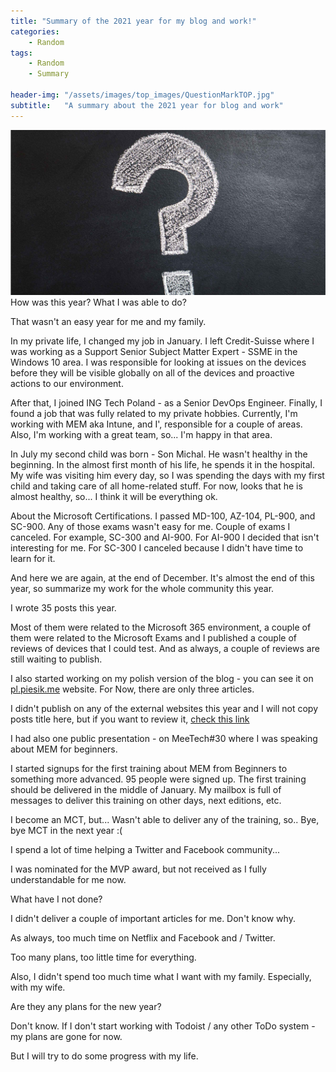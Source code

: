 ```yaml
---
title: "Summary of the 2021 year for my blog and work!"
categories:
    - Random
tags:
    - Random
    - Summary

header-img: "/assets/images/top_images/QuestionMarkTOP.jpg"
subtitle:   "A summary about the 2021 year for blog and work"
---
```

![A summary about the 2021 year for the blog and work)](/assets/images/top_images/QuestionMarkTOP.jpg)How was this year? What I was able to do?

That wasn't an easy year for me and my family.

In my private life, I changed my job in January. I left Credit-Suisse where I was working as a Support Senior Subject Matter Expert - SSME in the Windows 10 area. I was responsible for looking at issues on the devices before they will be visible globally on all of the devices and proactive actions to our environment.

After that, I joined ING Tech Poland - as a Senior DevOps Engineer. Finally, I found a job that was fully related to my private hobbies. Currently, I'm working with MEM aka Intune, and I', responsible for a couple of areas. Also, I'm working with a great team, so... I'm happy in that area.

In July my second child was born - Son Michal. He wasn't healthy in the beginning. In the almost first month of his life, he spends it in the hospital. My wife was visiting him every day, so I was spending the days with my first child and taking care of all home-related stuff. For now, looks that he is almost healthy, so... I think it will be everything ok.

About the Microsoft Certifications. I passed MD-100, AZ-104, PL-900, and SC-900. Any of those exams wasn't easy for me. 
Couple of exams I canceled. For example, SC-300 and AI-900. For AI-900 I decided that isn't interesting for me. For SC-300 I canceled because I didn't have time to learn for it.

And here we are again, at the end of December. It's almost the end of this year, so summarize my work for the whole community this year.

I wrote 35 posts this year.

Most of them were related to the Microsoft 365 environment, a couple of them were related to the Microsoft Exams and I published a couple of reviews of devices that I could test. And as always, a couple of reviews are still waiting to publish.

I also started working on my polish version of the blog - you can see it on [pl.piesik.me](https://pl.piesik.me) website. For Now, there are only three articles.

I didn't publish on any of the external websites this year and I will not copy posts title here, but if you want to review it, [check this link](https://www.piesik.me/year-archive#2021)

I had also one public presentation - on MeeTech#30 where I was speaking about MEM for beginners.

I started signups for the first training about MEM from Beginners to something more advanced. 95 people were signed up. The first training should be delivered in the middle of January. My mailbox is full of messages to deliver this training on other days, next editions, etc.

I become an MCT, but... Wasn't able to deliver any of the training, so.. Bye, bye MCT in the next year :(

I spend a lot of time helping a Twitter and Facebook community...

I was nominated for the MVP award, but not received as I fully understandable for me now.

What have I not done?

I didn't deliver a couple of important articles for me. Don't know why.

As always, too much time on Netflix and Facebook and / Twitter.

Too many plans, too little time for everything.

Also, I didn't spend too much time what I want with my family. Especially, with my wife.

Are they any plans for the new year?

Don't know. If I don't start working with Todoist / any other ToDo system - my plans are gone for now.

But I will try to do some progress with my life.
